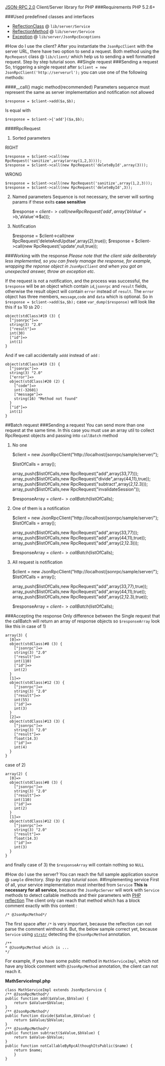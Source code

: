 [﻿JSON-RPC 2.0](http://groups.google.com/group/json-rpc/web/json-rpc-2-0) Client/Server library for PHP
###Requirements
PHP 5.2.6+

###Used predefined classes and interfaces
 - [ReflectionClass](http://www.php.net/manual/en/class.reflectionclass.php) @ `lib/server/Service`
 - [ReflectionMethod](http://www.php.net/manual/en/class.reflectionmethod.php) @ `lib/server/Service`
 - [Exception](http://www.php.net/manual/en/class.exception.php) @ `lib/server/JsonRpcExceptions`

#How do I use the client?
After you instantiate the `JsonRpcClient` with the server URL, there have two option to send a request. Both method using the `RpcRequest` class @ `lib/client/` which help us to sending a well formatted request. Step by step tuturial soon.
##Single request
###Sending a request
So, triggering a single request after `$client = new JsonRpcClient('http://serverurl');` you can use one of the following methods:


####__call() magic method(recommended)
Parameters sequence must represent the same as server implementation and notification not allowed

    $response = $client->add($a,$b);

Is equal with

    $response = $client->{'add'}($a,$b);

####RpcRequest
1) Sorted parameters

RIGHT

    $response = $client->call(new RpcRequest('sanitize',array(array(1,2,3))));
    $response = $client->call(new RpcRequest('deleteById',array(3)));

WRONG

    $response = $client->call(new RpcRequest('sanitize',array(1,2,3)));
    $response = $client->call(new RpcRequest('deleteById',3));

2) Named parameters
Sequence is not necessary, the server will sorting params if these exits **case sensitive**

    $response = $client->call(new RpcRequest('add',array('bValue'=>$b,'aValue'=>$a)));

3) Notification

    $response = $client->call(new RpcRequest('deleteAndUpdtae',array(2),true));
    $response = $client->call(new RpcRequest('update',null,true));


###Working with the response
_Please note that the client side deliberately less implemented, so you can freely manage the response, for example, wrapping the reponse object in `JsonRpcClient` and when you got an unexpected answer, throw an exception etc._

If the request is not a notification, and the process was successful, the `$response` will be an object which contain `id`,`jsonrpc` and `result` fields, otherwise the result object will contain `error` instead of `result`. The `error` object has three members, `message`,`code` and `data` which is optional. So in `$response = $client->add($a,$b);` case `var_dump($response)` will look like this if `$a` 10 `$b` 20 :

    object(stdClass)#19 (3) {
      ["jsonrpc"]=>
      string(3) "2.0"
      ["result"]=>
      int(30)
      ["id"]=>
      int(1)
    }

And if we call accidentally `addd` instead of `add` :

    object(stdClass)#19 (3) {
      ["jsonrpc"]=>
      string(3) "2.0"
      ["error"]=>
      object(stdClass)#20 (2) {
        ["code"]=>
        int(-32601)
        ["message"]=>
        string(16) "Method not found"
      }
      ["id"]=>
      int(1)
    }

##Batch request
###Sending a request
You can send more than one request at the same time. In this case you must use an array util to collect RpcRequest objects and passing into `callBatch` method

1) No one

    $client = new JsonRpcClient("http://localhost/jsonrpc/sample/server/");

    $listOfCalls = array();

    array_push($listOfCalls,new RpcRequest("add",array(33,77)));
    array_push($listOfCalls,new RpcRequest("divide",array(44,11),true));
    array_push($listOfCalls,new RpcRequest("subtract",array(2,12.3)));
    array_push($listOfCalls,new RpcRequest("invalidateSession"));

    $responseArray = $client->callBatch($listOfCalls);

2) One of them is a notification

    $client = new JsonRpcClient("http://localhost/jsonrpc/sample/server/");
    $listOfCalls = array();

    array_push($listOfCalls,new RpcRequest("add",array(33,77)));
    array_push($listOfCalls,new RpcRequest("add",array(44,11),true));
    array_push($listOfCalls,new RpcRequest("add",array(2,12.3)));

    $responseArray = $client->callBatch($listOfCalls);

3) All request is notification

    $client = new JsonRpcClient("http://localhost/jsonrpc/sample/server/");
    $listOfCalls = array();

    array_push($listOfCalls,new RpcRequest("add",array(33,77),true));
    array_push($listOfCalls,new RpcRequest("add",array(44,11),true));
    array_push($listOfCalls,new RpcRequest("add",array(2,12.3),true));

    $responseArray = $client->callBatch($listOfCalls);

###Accepting the response
Only difference between the Single request that the callBatch will return an array of response objects so `$responseArray` look like this in case of 1)

    array(3) {
      [0]=>
      object(stdClass)#8 (3) {
        ["jsonrpc"]=>
        string(3) "2.0"
        ["result"]=>
        int(110)
        ["id"]=>
        int(2)
      }
      [1]=>
      object(stdClass)#12 (3) {
        ["jsonrpc"]=>
        string(3) "2.0"
        ["result"]=>
        int(55)
        ["id"]=>
        int(3)
      }
      [2]=>
      object(stdClass)#13 (3) {
        ["jsonrpc"]=>
        string(3) "2.0"
        ["result"]=>
        float(14.3)
        ["id"]=>
        int(4)
      }
    }

case of 2)

    array(2) {
      [0]=>
      object(stdClass)#8 (3) {
        ["jsonrpc"]=>
        string(3) "2.0"
        ["result"]=>
        int(110)
        ["id"]=>
        int(2)
      }
      [1]=>
      object(stdClass)#12 (3) {
        ["jsonrpc"]=>
        string(3) "2.0"
        ["result"]=>
        float(14.3)
        ["id"]=>
        int(3)
      }
    }

and finally case of 3) the `$responseArray` will contain nothing so `NULL`

#How do I use the server?
You can reach the full sample application source @ `sample` directory. _Step by step tuturial soon._
##Implementing service
First of all, your service implementation must inherited from `Service` **This is necessary for all service**, because the `JsonRpcServer` will work with `Service` methods to detect callable methods and their parameters with [PHP reflection](http://php.net/manual/en/book.reflection.php) 
    The client only can reach that method which has a block comment exactly with this content :

    /* @JsonRpcMethod*/

The first space after `/*` is very important, because the reflection can not parse the comment winthout it. But, the below sample correct yet, because `Service` using [`strstr`](http://jp.php.net/manual/en/function.strstr.php) detecting the `@JsonRpcMethod` annotation.

    /**
    * @JsonRpcMethod which is ...
    */

For example, if you have some public method in `MathServiceImpl`, which not have any block comment with `@JsonRpcMethod` annotation, the client can not reach it.

**MathServiceImpl.php**

    class MathServiceImpl extends JsonRpcService {
	/** @JsonRpcMethod*/
	public function add($aValue,$bValue) {
		return $aValue+$bValue;
	}
	/** @JsonRpcMethod*/
	public function divide($aValue,$bValue) {
		return $aValue/$bValue;
	}
	/** @JsonRpcMethod*/
	public function subtract($aValue,$bValue) {
		return $aValue-$bValue;
	}
	public function notCallableByRpcAlthoughItsPublic($name) {
		return $name;
        }
    }
